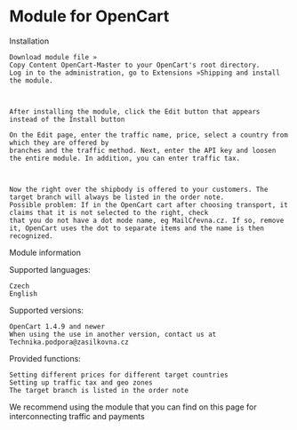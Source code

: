# Module for OpenCart
Installation

    Download module file »
    Copy Content OpenCart-Master to your OpenCart's root directory.
    Log in to the administration, go to Extensions »Shipping and install the module.



    After installing the module, click the Edit button that appears instead of the Install button

    On the Edit page, enter the traffic name, price, select a country from which they are offered by 
    branches and the traffic method. Next, enter the API key and loosen the entire module. In addition, you can enter traffic tax.



    Now the right over the shipbody is offered to your customers. The target branch will always be listed in the order note.
    Possible problem: If in the OpenCart cart after choosing transport, it claims that it is not selected to the right, check 
    that you do not have a dot mode name, eg MailCřevna.cz. If so, remove it, OpenCart uses the dot to separate items and the name is then recognized.

Module information

Supported languages:

    Czech
    English

Supported versions:

    OpenCart 1.4.9 and newer
    When using the use in another version, contact us at Technika.podpora@zasilkovna.cz

Provided functions:

    Setting different prices for different target countries
    Setting up traffic tax and geo zones
    The target branch is listed in the order note

We recommend using the module that you can find on this page for interconnecting traffic and payments
